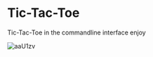# Tic-Tac-Toe

Tic-Tac-Toe in the commandline interface enjoy


![aaU1zv](https://github.com/DarkStarStrix/Tic-Tac-Toe/assets/108637439/66c0d2c7-c122-45e2-8ed8-57b8b40b8596)

